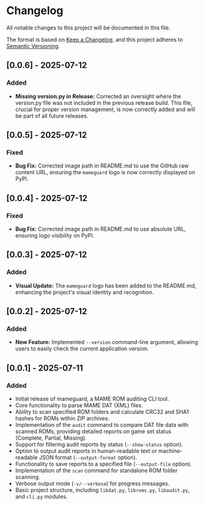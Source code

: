 # Changelog

All notable changes to this project will be documented in this file.

The format is based on [Keep a Changelog](https://keepachangelog.com/en/1.0.0/), and this project adheres to [Semantic Versioning](https://semver.org/spec/v2.0.0.html).

## [0.0.6] - 2025-07-12
### Added
- **Missing version.py in Release:** Corrected an oversight where the version.py file was not included in the previous release build. This file, crucial for proper version management, is now correctly added and will be part of all future releases.

## [0.0.5] - 2025-07-12

### Fixed
- **Bug Fix:** Corrected image path in README.md to use the GitHub raw content URL, ensuring the `mameguard` logo is now correctly displayed on PyPI.

## [0.0.4] - 2025-07-12

### Fixed
- **Bug Fix:** Corrected image path in README.md to use absolute URL, ensuring logo visibility on PyPI.

## [0.0.3] - 2025-07-12

### Added
- **Visual Update:** The `mameguard` logo has been added to the README.md, enhancing the project's visual identity and recognition.

## [0.0.2] - 2025-07-12

### Added
- **New Feature:** Implemented `--version` command-line argument, allowing users to easily check the current application version.

## [0.0.1] - 2025-07-11

### Added
- Initial release of mameguard, a MAME ROM auditing CLI tool.
- Core functionality to parse MAME DAT (XML) files.
- Ability to scan specified ROM folders and calculate CRC32 and SHA1 hashes for ROMs within ZIP archives.
- Implementation of the `audit` command to compare DAT file data with scanned ROMs, providing detailed reports on game set status (Complete, Partial, Missing).
- Support for filtering audit reports by status (`--show-status` option).
- Option to output audit reports in human-readable text or machine-readable JSON format (`--output-format` option).
- Functionality to save reports to a specified file (`--output-file` option).
- Implementation of the `scan` command for standalone ROM folder scanning.
- Verbose output mode (`-v/--verbose`) for progress messages.
- Basic project structure, including `libdat.py`, `libroms.py`, `libaudit.py`, and `cli.py` modules.
